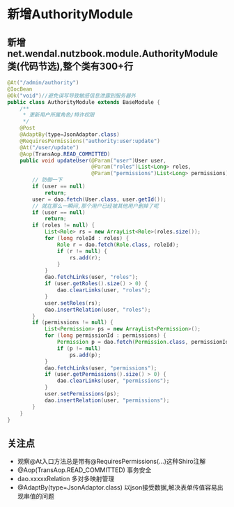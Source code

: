 # 新增AuthorityModule

新增net.wendal.nutzbook.module.AuthorityModule类(代码节选),整个类有300+行
--------------------------------------------------------

```java
@At("/admin/authority")
@IocBean
@Ok("void")//避免误写导致敏感信息泄露到服务器外
public class AuthorityModule extends BaseModule {
	/**
	 * 更新用户所属角色/特许权限
	 */
	@Post
	@AdaptBy(type=JsonAdaptor.class)
	@RequiresPermissions("authority:user:update")
	@At("/user/update")
	@Aop(TransAop.READ_COMMITTED)
	public void updateUser(@Param("user")User user,
						   @Param("roles")List<Long> roles, 
						   @Param("permissions")List<Long> permissions) {
		// 防御一下
		if (user == null)
			return;
		user = dao.fetch(User.class, user.getId());
		// 就在那么一瞬间,那个用户已经被其他用户删掉了呢
		if (user == null)
			return;
		if (roles != null) {
			List<Role> rs = new ArrayList<Role>(roles.size());
			for (long roleId : roles) {
				Role r = dao.fetch(Role.class, roleId);
				if (r != null) {
					rs.add(r);
				}
			}
			dao.fetchLinks(user, "roles");
			if (user.getRoles().size() > 0) {
				dao.clearLinks(user, "roles");
			}
			user.setRoles(rs);
			dao.insertRelation(user, "roles");
		}
		if (permissions != null) {
			List<Permission> ps = new ArrayList<Permission>();
			for (long permissionId : permissions) {
				Permission p = dao.fetch(Permission.class, permissionId);
				if (p != null)
					ps.add(p);
			}
			dao.fetchLinks(user, "permissions");
			if (user.getPermissions().size() > 0) {
				dao.clearLinks(user, "permissions");
			}
			user.setPermissions(ps);
			dao.insertRelation(user, "permissions");
		}
	}
}
```

关注点
-------------------

* 观察@At入口方法总是带有@RequiresPermissions(...)这种Shiro注解
* @Aop(TransAop.READ_COMMITTED) 事务安全
* dao.xxxxxRelation 多对多映射管理
* @AdaptBy(type=JsonAdaptor.class) 以json接受数据,解决表单传值容易出现串值的问题